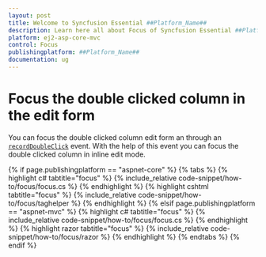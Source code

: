 ```yaml
---
layout: post
title: Welcome to Syncfusion Essential ##Platform_Name##
description: Learn here all about Focus of Syncfusion Essential ##Platform_Name## widgets based on HTML5 and jQuery.
platform: ej2-asp-core-mvc
control: Focus
publishingplatform: ##Platform_Name##
documentation: ug
---
```



# Focus the double clicked column in the edit form

You can focus the double clicked column edit form an through an [`recordDoubleClick`](https://help.syncfusion.com/cr/cref_files/aspnetcore-js2/Syncfusion.EJ2~Syncfusion.EJ2.Grids.Grid~recordDoubleClick.html) event. With the help of this event you can focus the double clicked column in inline edit mode.

{% if page.publishingplatform == "aspnet-core" %}
{% tabs %}
{% highlight c# tabtitle="focus" %}
{% include_relative code-snippet/how-to/focus/focus.cs %}
{% endhighlight %}
{% highlight cshtml tabtitle="focus" %}
{% include_relative code-snippet/how-to/focus/taghelper %}
{% endhighlight %}
{% elsif page.publishingplatform == "aspnet-mvc" %}
{% highlight c# tabtitle="focus" %}
{% include_relative code-snippet/how-to/focus/focus.cs %}
{% endhighlight %}
{% highlight razor tabtitle="focus" %}
{% include_relative code-snippet/how-to/focus/razor %}
{% endhighlight %}
{% endtabs %}
{% endif %}


